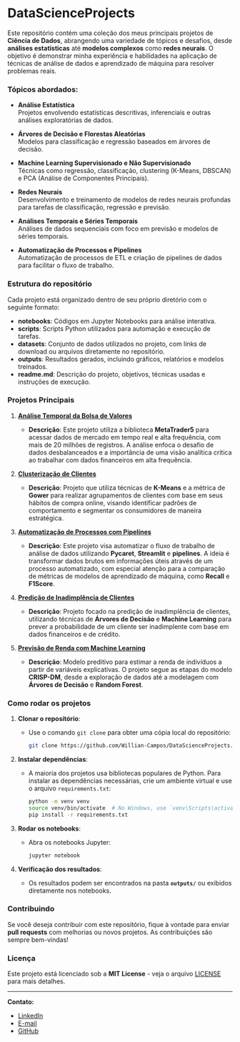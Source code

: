 # DataScienceProjects

Este repositório contém uma coleção dos meus principais projetos de **Ciência de Dados**, abrangendo uma variedade de tópicos e desafios, desde **análises estatísticas** até **modelos complexos** como **redes neurais**. O objetivo é demonstrar minha experiência e habilidades na aplicação de técnicas de análise de dados e aprendizado de máquina para resolver problemas reais.

### Tópicos abordados:

- **Análise Estatística**  
  Projetos envolvendo estatísticas descritivas, inferenciais e outras análises exploratórias de dados.

- **Árvores de Decisão e Florestas Aleatórias**  
  Modelos para classificação e regressão baseados em árvores de decisão.

- **Machine Learning Supervisionado e Não Supervisionado**  
  Técnicas como regressão, classificação, clustering (K-Means, DBSCAN) e PCA (Análise de Componentes Principais).

- **Redes Neurais**  
  Desenvolvimento e treinamento de modelos de redes neurais profundas para tarefas de classificação, regressão e previsão.

- **Análises Temporais e Séries Temporais**  
  Análises de dados sequenciais com foco em previsão e modelos de séries temporais.

- **Automatização de Processos e Pipelines**  
  Automatização de processos de ETL e criação de pipelines de dados para facilitar o fluxo de trabalho.

### Estrutura do repositório

Cada projeto está organizado dentro de seu próprio diretório com o seguinte formato:

- **notebooks**: Códigos em Jupyter Notebooks para análise interativa.
- **scripts**: Scripts Python utilizados para automação e execução de tarefas.
- **datasets**: Conjunto de dados utilizados no projeto, com links de download ou arquivos diretamente no repositório.
- **outputs**: Resultados gerados, incluindo gráficos, relatórios e modelos treinados.
- **readme.md**: Descrição do projeto, objetivos, técnicas usadas e instruções de execução.

### Projetos Principais

1. **[Análise Temporal da Bolsa de Valores](https://github.com/Willian-Campos/DataScienceProjects/tree/master/projeto_mercado_financeiro_metaTrader)**
   - **Descrição**: Este projeto utiliza a biblioteca **MetaTrader5** para acessar dados de mercado em tempo real e alta frequência, com mais de 20 milhões de registros. A análise enfoca o desafio de dados desbalanceados e a importância de uma visão analítica crítica ao trabalhar com dados financeiros em alta frequência.

2. **[Clusterização de Clientes](https://github.com/Willian-Campos/DataScienceProjects/tree/master/ebac_ciencia-de-dados_projeto03_clustering)**
   - **Descrição**: Projeto que utiliza técnicas de **K-Means** e a métrica de **Gower** para realizar agrupamentos de clientes com base em seus hábitos de compra online, visando identificar padrões de comportamento e segmentar os consumidores de maneira estratégica.

3. **[Automatização de Processos com Pipelines](https://github.com/Willian-Campos/DataScienceProjects/tree/master/ebac_ciencia-de-dados_projeto-final_streamlit-e-pipeline)**
   - **Descrição**: Este projeto visa automatizar o fluxo de trabalho de análise de dados utilizando **Pycaret**, **Streamlit** e **pipelines**. A ideia é transformar dados brutos em informações úteis através de um processo automatizado, com especial atenção para a comparação de métricas de modelos de aprendizado de máquina, como **Recall** e **F1Score**.

4. **[Predição de Inadimplência de Clientes](https://github.com/Willian-Campos/DataScienceProjects/tree/master/ebac_ciencia-de-dados_projeto02_regressao-compara-modelos)**
   - **Descrição**: Projeto focado na predição de inadimplência de clientes, utilizando técnicas de **Árvores de Decisão** e **Machine Learning** para prever a probabilidade de um cliente ser inadimplente com base em dados financeiros e de crédito.

5. **[Previsão de Renda com Machine Learning](https://github.com/Willian-Campos/DataScienceProjects/tree/master/ebac_ciencia-de-dados_projeto01_random-forest)**
   - **Descrição**: Modelo preditivo para estimar a renda de indivíduos a partir de variáveis explicativas. O projeto segue as etapas do modelo **CRISP-DM**, desde a exploração de dados até a modelagem com **Árvores de Decisão** e **Random Forest**.

### Como rodar os projetos

1. **Clonar o repositório**:
   - Use o comando `git clone` para obter uma cópia local do repositório:
   
     ```bash
     git clone https://github.com/Willian-Campos/DataScienceProjects.git
     ```

2. **Instalar dependências**:
   - A maioria dos projetos usa bibliotecas populares de Python. Para instalar as dependências necessárias, crie um ambiente virtual e use o arquivo `requirements.txt`:

     ```bash
     python -m venv venv
     source venv/bin/activate  # No Windows, use `venv\Scripts\activate`
     pip install -r requirements.txt
     ```

3. **Rodar os notebooks**:
   - Abra os notebooks Jupyter:

     ```bash
     jupyter notebook
     ```

4. **Verificação dos resultados**:
   - Os resultados podem ser encontrados na pasta **`outputs/`** ou exibidos diretamente nos notebooks.

### Contribuindo

Se você deseja contribuir com este repositório, fique à vontade para enviar **pull requests** com melhorias ou novos projetos. As contribuições são sempre bem-vindas!

### Licença

Este projeto está licenciado sob a **MIT License** - veja o arquivo [LICENSE](LICENSE) para mais detalhes.

---

**Contato:**

- [LinkedIn](https://www.linkedin.com/in/willian-augusto-campos/)
- [E-mail](mailto:willian.augusto.campos@gmail.com)
- [GitHub](https://github.com/Willian-Campos)

